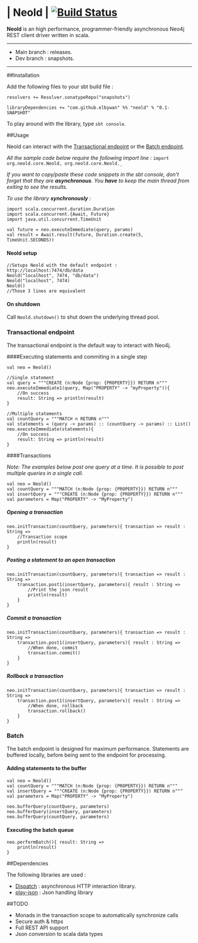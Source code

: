 | Neold | [![Build Status](https://travis-ci.org/elbywan/neold.svg?branch=dev)](https://travis-ci.org/elbywan/neold)
=====

**Neold** is an high performance, programmer-friendly asynchronous Neo4j REST client driver written in scala.

------

- Main branch : releases.
- Dev branch : snapshots.

------

##Installation

Add the following files to your sbt build file :

```
resolvers += Resolver.sonatypeRepo("snapshots")

libraryDependencies += "com.github.elbywan" %% "neold" % "0.1-SNAPSHOT"
```

To play around with the library, type `sbt console`.

##Usage

Neold can interact with the [Transactional endpoint](http://neo4j.com/docs/stable/rest-api.html) or the [Batch endpoint](http://neo4j.com/docs/stable/rest-api-batch-ops.html).

*All the sample code below require the following import line :*
`import org.neold.core.Neold, org.neold.core.Neold._`

*If you want to copy/paste these code snippets in the sbt console, don't forget that they are <b>asynchronous</b>. You <b>have</b> to keep the main thread from exiting to see the results.*

*To use the library <b>synchronously</b> :*
```
import scala.concurrent.duration.Duration
import scala.concurrent.{Await, Future}
import java.util.concurrent.TimeUnit

val future = neo.executeImmediate(query, params)
val result = Await.result(future, Duration.create(5, TimeUnit.SECONDS))
```

#### Neold setup

```
//Setups Neold with the default endpoint : http://localhost:7474/db/data
Neold("localhost", 7474, "db/data")
Neold("localhost", 7474)
Neold()
//Those 3 lines are equivalent
```

#### On shutdown
Call `Neold.shutdown()` to shut down the underlying thread pool.

### Transactional endpoint

The transactional endpoint is the default way to interact with Neo4j.

####Executing statements and commiting in a single step

```
val neo = Neold()

//Single statement
val query = """CREATE (n:Node {prop: {PROPERTY}}) RETURN n"""
neo.executeImmediate1(query, Map("PROPERTY" -> "myProperty")){
    //On success
    result: String => println(result)
}

//Multiple statements
val countQuery = """MATCH n RETURN n"""
val statements = (query -> params) :: (countQuery -> params) :: List()
neo.executeImmediate(statements){
    //On success
    result: String => println(result)
}
```

####Transactions

*Note: The examples below post one query at a time. It is possible to post multiple queries in a single call.*

```
val neo = Neold()
val countQuery = """MATCH (n:Node {prop: {PROPERTY}}) RETURN n"""
val insertQuery = """CREATE (n:Node {prop: {PROPERTY}}) RETURN n"""
val parameters = Map("PROPERTY" -> "MyProperty")
```

##### Opening a transaction

```
neo.initTransaction(countQuery, parameters){ transaction => result : String =>
    //Transaction scope
    println(result)
}
```

##### Posting a statement to an open transaction

```
neo.initTransaction(countQuery, parameters){ transaction => result : String =>
    transaction.post1(insertQuery, parameters){ result : String =>
        //Print the json result
        println(result)
    }
}
```

##### Commit a transaction

```
neo.initTransaction(countQuery, parameters){ transaction => result : String =>
    transaction.post1(insertQuery, parameters){ result : String =>
        //When done, commit
        transaction.commit()
    }
}
```

##### Rollback a transaction

```
neo.initTransaction(countQuery, parameters){ transaction => result : String =>
    transaction.post1(insertQuery, parameters){ result : String =>
        //When done, rollback
        transaction.rollback()
    }
}
```

### Batch

The batch endpoint is designed for maximum performance.
Statements are buffered locally, before being sent to the endpoint for processing.

#### Adding statements to the buffer

```
val neo = Neold()
val countQuery = """MATCH (n:Node {prop: {PROPERTY}}) RETURN n"""
val insertQuery = """CREATE (n:Node {prop: {PROPERTY}}) RETURN n"""
val parameters = Map("PROPERTY" -> "MyProperty")

neo.bufferQuery(countQuery, parameters)
neo.bufferQuery(insertQuery, parameters)
neo.bufferQuery(countQuery, parameters)
```

#### Executing the batch queue

```
neo.performBatch(){ result: String =>
    println(result)
}
```

##Dependencies

The following libraries are used :

- [Dispatch](https://github.com/dispatch/reboot) : asynchronous HTTP interaction library.
- [play-json](https://www.playframework.com/documentation/2.4.0-M2/ScalaJson) : Json handling library

##TODO

- Monads in the transaction scope to automatically synchronize calls
- Secure auth & https
- Full REST API support
- Json conversion to scala data types
